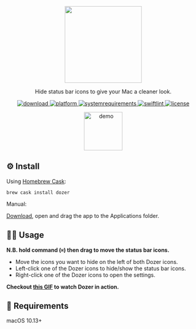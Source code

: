 <p align="center">
	<img width="200" height="200" margin-right="100%" src="https://raw.githubusercontent.com/Mortennn/Dozer/master/Stuff/AppIcon.png">
</p>
<p align="center">Hide status bar icons to give your Mac a cleaner look.</p>
<p align="center">
	<a href="https://github.com/Mortennn/Dozer/releases/latest">
 		<img src="https://img.shields.io/badge/download-latest-brightgreen.svg" alt="download">
	<a href="https://img.shields.io/badge/platform-macOS-lightgrey.svg">
 		<img src="https://img.shields.io/badge/platform-macOS-lightgrey.svg" alt="platform">
	</a>
	<a href="https://img.shields.io/badge/requirements-macOS High Sierra+-ff69b4.svg">
 		<img src="https://img.shields.io/badge/requirements-macOS High Sierra+-lightgrey.svg" alt="systemrequirements">
	</a>
	<a href="https://github.com/sindresorhus/swiftlint-sindre">
 		<img src="https://img.shields.io/badge/SwiftLint-Sindre-hotpink.svg" alt="swiftlint">
	</a>
	<a href="https://opensource.org/licenses/MPL-2.0">
 		<img src="https://img.shields.io/badge/License-MPL%202.0-orange.svg" alt="license">
	</a>
</p>
<p align="center">
	<img height="100" min-width="100" src="https://github.com/Mortennn/Dozer/raw/master/Stuff/demo.gif" alt="demo">
</p>
<p align="center"></p>

## ⚙️ Install
Using [Homebrew Cask](https://caskroom.github.io/):
```shell
brew cask install dozer
```

Manual:

[Download](https://github.com/Mortennn/Dozer/releases/latest), open and drag the app to the Applications folder.

## 👨‍💻 Usage
**N.B. hold command (`⌘`) then drag to move the status bar icons.**

* Move the icons you want to hide on the left of both Dozer icons.
* Left-click one of the Dozer icons to hide/show the status bar icons.
* Right-click one of the Dozer icons to open the settings.

**Checkout [this GIF](https://raw.githubusercontent.com/Mortennn/Dozer/master/Stuff/demo.gif) to watch Dozer in action.**

## 📄 Requirements
macOS 10.13+